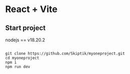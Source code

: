 # React + Vite

## Start project
nodejs == v18.20.2

```

git clone https://github.com/Skiptik/myoneproject.git
cd myoneproject
npm i
npm run dev

```
